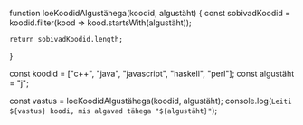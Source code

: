 function loeKoodidAlgustähega(koodid, algustäht) {
    const sobivadKoodid = koodid.filter(kood => kood.startsWith(algustäht));
    
    return sobivadKoodid.length;
  }
  
  const koodid = ["c++", "java", "javascript", "haskell", "perl"];
  const algustäht = "j";
  
  const vastus = loeKoodidAlgustähega(koodid, algustäht);
  console.log(`Leiti ${vastus} koodi, mis algavad tähega "${algustäht}"`);
